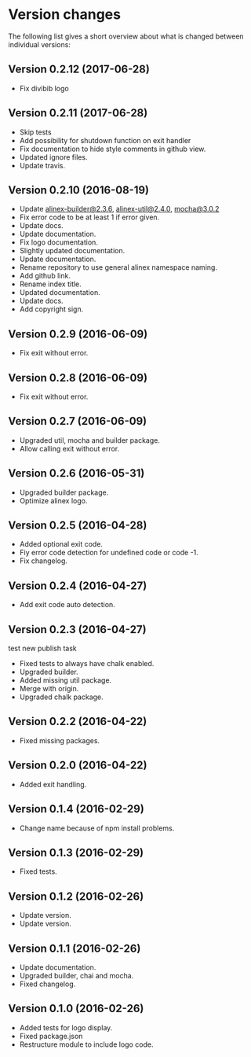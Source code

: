Version changes
=================================================

The following list gives a short overview about what is changed between
individual versions:

Version 0.2.12 (2017-06-28)
-------------------------------------------------
- Fix divibib logo

Version 0.2.11 (2017-06-28)
-------------------------------------------------
- Skip tests
- Add possibility for shutdown function on exit handler
- Fix documentation to hide style comments in github view.
- Updated ignore files.
- Update travis.

Version 0.2.10 (2016-08-19)
-------------------------------------------------
- Update alinex-builder@2.3.6, alinex-util@2.4.0, mocha@3.0.2
- Fix error code to be at least 1 if error given.
- Update docs.
- Update documentation.
- Fix logo documentation.
- Slightly updated documentation.
- Update documentation.
- Rename repository to use general alinex namespace naming.
- Add github link.
- Rename index title.
- Updated documentation.
- Update docs.
- Add copyright sign.

Version 0.2.9 (2016-06-09)
-------------------------------------------------
- Fix exit without error.

Version 0.2.8 (2016-06-09)
-------------------------------------------------
- Fix exit without error.

Version 0.2.7 (2016-06-09)
-------------------------------------------------
- Upgraded util, mocha and builder package.
- Allow calling exit without error.

Version 0.2.6 (2016-05-31)
-------------------------------------------------
- Upgraded builder package.
- Optimize alinex logo.

Version 0.2.5 (2016-04-28)
-------------------------------------------------
- Added optional exit code.
- Fiy error code detection for undefined code or code -1.
- Fix changelog.

Version 0.2.4 (2016-04-27)
-------------------------------------------------
- Add exit code auto detection.

Version 0.2.3 (2016-04-27)
-------------------------------------------------
test new publish task

- Fixed tests to always have chalk enabled.
- Upgraded builder.
- Added missing util package.
- Merge with origin.
- Upgraded chalk package.

Version 0.2.2 (2016-04-22)
-------------------------------------------------
- Fixed missing packages.

Version 0.2.0 (2016-04-22)
-------------------------------------------------
- Added exit handling.

Version 0.1.4 (2016-02-29)
-------------------------------------------------
- Change name because of npm install problems.

Version 0.1.3 (2016-02-29)
-------------------------------------------------
- Fixed tests.

Version 0.1.2 (2016-02-26)
-------------------------------------------------
- Update version.
- Update version.

Version 0.1.1 (2016-02-26)
-------------------------------------------------
- Update documentation.
- Upgraded builder, chai and mocha.
- Fixed changelog.

Version 0.1.0 (2016-02-26)
-------------------------------------------------
- Added tests for logo display.
- Fixed package.json
- Restructure module to include logo code.
